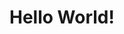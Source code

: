 
<html>
<head>
    <title>Hello World!</title>
</head>
<body>
    <h1>Hello World!</h1>
</body>
</html>
